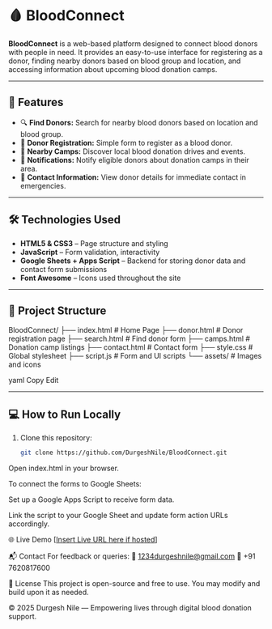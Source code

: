# 🩸 BloodConnect

**BloodConnect** is a web-based platform designed to connect blood donors with people in need. It provides an easy-to-use interface for registering as a donor, finding nearby donors based on blood group and location, and accessing information about upcoming blood donation camps.

---

## 🚀 Features

- 🔍 **Find Donors:** Search for nearby blood donors based on location and blood group.
- 📝 **Donor Registration:** Simple form to register as a blood donor.
- 📍 **Nearby Camps:** Discover local blood donation drives and events.
- 🔔 **Notifications:** Notify eligible donors about donation camps in their area.
- 📄 **Contact Information:** View donor details for immediate contact in emergencies.

---

## 🛠 Technologies Used

- **HTML5 & CSS3** – Page structure and styling  
- **JavaScript** – Form validation, interactivity  
- **Google Sheets + Apps Script** – Backend for storing donor data and contact form submissions  
- **Font Awesome** – Icons used throughout the site  

---

## 📁 Project Structure

BloodConnect/
├── index.html # Home Page
├── donor.html # Donor registration page
├── search.html # Find donor form
├── camps.html # Donation camp listings
├── contact.html # Contact form
├── style.css # Global stylesheet
├── script.js # Form and UI scripts
└── assets/ # Images and icons

yaml
Copy
Edit

---

## 💻 How to Run Locally

1. Clone this repository:
   ```bash
   git clone https://github.com/DurgeshNile/BloodConnect.git
Open index.html in your browser.

To connect the forms to Google Sheets:

Set up a Google Apps Script to receive form data.

Link the script to your Google Sheet and update form action URLs accordingly.

🌐 Live Demo
[[Insert Live URL here if hosted](https://connectblood.netlify.app/)]

📬 Contact
For feedback or queries:
📧 1234durgeshnile@gmail.com
📱 +91 7620817600

📄 License
This project is open-source and free to use. You may modify and build upon it as needed.

© 2025 Durgesh Nile — Empowering lives through digital blood donation support.

